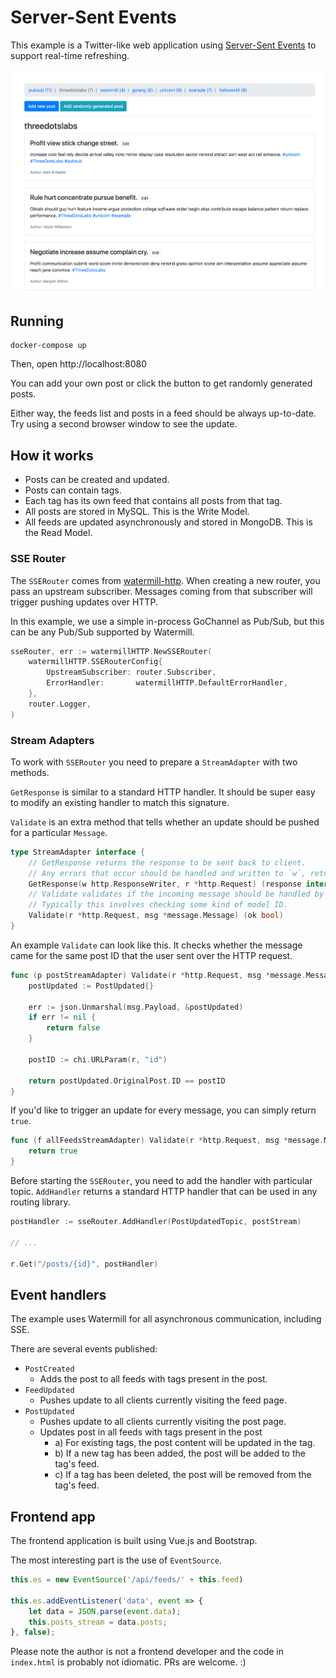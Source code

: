 # Server-Sent Events

This example is a Twitter-like web application using [Server-Sent Events](https://en.wikipedia.org/wiki/Server-sent_events) to support real-time refreshing.

![](./screenshot.png)

## Running

```
docker-compose up
```

Then, open  http://localhost:8080

You can add your own post or click the button to get randomly generated posts.

Either way, the feeds list and posts in a feed should be always up-to-date. Try using a second browser window to see the update.

## How it works

* Posts can be created and updated.
* Posts can contain tags.
* Each tag has its own feed that contains all posts from that tag.
* All posts are stored in MySQL. This is the Write Model.
* All feeds are updated asynchronously and stored in MongoDB. This is the Read Model.

### SSE Router

The `SSERouter` comes from [watermill-http](https://github.com/ThreeDotsLabs/watermill-http).
When creating a new router, you pass an upstream subscriber. Messages coming from that subscriber will trigger pushing updates over HTTP.

In this example, we use a simple in-process GoChannel as Pub/Sub, but this can be any Pub/Sub supported by Watermill.

```go
sseRouter, err := watermillHTTP.NewSSERouter(
    watermillHTTP.SSERouterConfig{
        UpstreamSubscriber: router.Subscriber,
        ErrorHandler:       watermillHTTP.DefaultErrorHandler,
    },
    router.Logger,
)
```

### Stream Adapters

To work with `SSERouter` you need to prepare a `StreamAdapter` with two methods.

`GetResponse` is similar to a standard HTTP handler. It should be super easy to modify an existing handler to match this signature.

`Validate` is an extra method that tells whether an update should be pushed for a particular `Message`.

```go
type StreamAdapter interface {
	// GetResponse returns the response to be sent back to client.
	// Any errors that occur should be handled and written to `w`, returning false as `ok`.
	GetResponse(w http.ResponseWriter, r *http.Request) (response interface{}, ok bool)
	// Validate validates if the incoming message should be handled by this handler.
	// Typically this involves checking some kind of model ID.
	Validate(r *http.Request, msg *message.Message) (ok bool)
}
```

An example `Validate` can look like this. It checks whether the message came for the same post ID that the user sent over the HTTP request.

```go
func (p postStreamAdapter) Validate(r *http.Request, msg *message.Message) (ok bool) {
	postUpdated := PostUpdated{}

	err := json.Unmarshal(msg.Payload, &postUpdated)
	if err != nil {
		return false
	}

	postID := chi.URLParam(r, "id")

	return postUpdated.OriginalPost.ID == postID
}
```

If you'd like to trigger an update for every message, you can simply return `true`.

```go
func (f allFeedsStreamAdapter) Validate(r *http.Request, msg *message.Message) (ok bool) {
	return true
}
```

Before starting the `SSERouter`, you need to add the handler with particular topic.
`AddHandler` returns a standard HTTP handler that can be used in any routing library.

```go
postHandler := sseRouter.AddHandler(PostUpdatedTopic, postStream)

// ...

r.Get("/posts/{id}", postHandler)
```

## Event handlers

The example uses Watermill for all asynchronous communication, including SSE.

There are several events published:

* `PostCreated`
    * Adds the post to all feeds with tags present in the post.
* `FeedUpdated`
    * Pushes update to all clients currently visiting the feed page.
* `PostUpdated`
    * Pushes update to all clients currently visiting the post page.
    * Updates post in all feeds with tags present in the post
        * a) For existing tags, the post content will be updated in the tag.
        * b) If a new tag has been added, the post will be added to the tag's feed.
        * c) If a tag has been deleted, the post will be removed from the tag's feed.

## Frontend app

The frontend application is built using Vue.js and Bootstrap.

The most interesting part is the use of `EventSource`.

```js
this.es = new EventSource('/api/feeds/' + this.feed)

this.es.addEventListener('data', event => {
    let data = JSON.parse(event.data);
    this.posts_stream = data.posts;
}, false);
```

Please note the author is not a frontend developer and the code in `index.html` is probably not idiomatic. PRs are welcome. :)